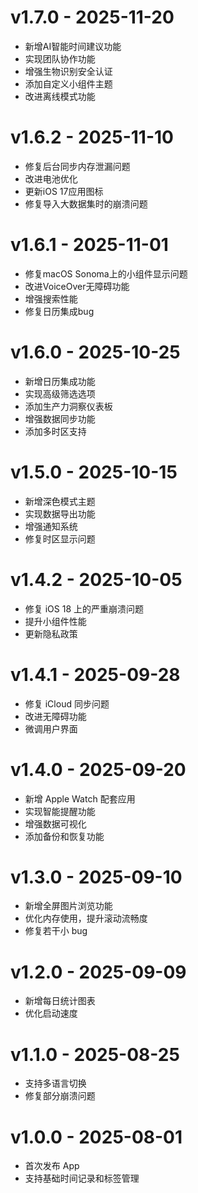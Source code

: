 # v1.7.0 - 2025-11-20
- 新增AI智能时间建议功能
- 实现团队协作功能
- 增强生物识别安全认证
- 添加自定义小组件主题
- 改进离线模式功能

# v1.6.2 - 2025-11-10
- 修复后台同步内存泄漏问题
- 改进电池优化
- 更新iOS 17应用图标
- 修复导入大数据集时的崩溃问题

# v1.6.1 - 2025-11-01
- 修复macOS Sonoma上的小组件显示问题
- 改进VoiceOver无障碍功能
- 增强搜索性能
- 修复日历集成bug

# v1.6.0 - 2025-10-25
- 新增日历集成功能
- 实现高级筛选选项
- 添加生产力洞察仪表板
- 增强数据同步功能
- 添加多时区支持

# v1.5.0 - 2025-10-15
- 新增深色模式主题
- 实现数据导出功能
- 增强通知系统
- 修复时区显示问题

# v1.4.2 - 2025-10-05
- 修复 iOS 18 上的严重崩溃问题
- 提升小组件性能
- 更新隐私政策

# v1.4.1 - 2025-09-28
- 修复 iCloud 同步问题
- 改进无障碍功能
- 微调用户界面

# v1.4.0 - 2025-09-20
- 新增 Apple Watch 配套应用
- 实现智能提醒功能
- 增强数据可视化
- 添加备份和恢复功能

# v1.3.0 - 2025-09-10
- 新增全屏图片浏览功能
- 优化内存使用，提升滚动流畅度
- 修复若干小 bug

# v1.2.0 - 2025-09-09
- 新增每日统计图表
- 优化启动速度

# v1.1.0 - 2025-08-25
- 支持多语言切换
- 修复部分崩溃问题

# v1.0.0 - 2025-08-01
- 首次发布 App
- 支持基础时间记录和标签管理
